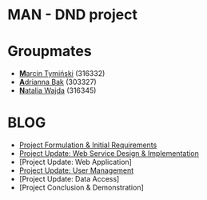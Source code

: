 # MAN - DND project
# Groupmates
- [**M**arcin Tymiński](https://github.com/marcintyminski) (316332)
- [**A**drianna Bak](https://github.com/adabak19) (303327)
- [**N**atalia Wajda](https://github.com/natalkawajda) (316345)

# BLOG
- [Project Formulation & Initial Requirements](https://github.com/adabak19/MAN/blob/main/Project%20Formulation%20and%20Initial%20Requirements.md)
- [Project Update: Web Service Design & Implementation](https://github.com/adabak19/MAN/blob/main/Web%20Service%20Design%20%26%20Implementation.md)
- [Project Update: Web Application]
- [Project Update: User Management](https://github.com/adabak19/MAN/blob/main/User%20management.md)
- [Project Update: Data Access]
- [Project Conclusion & Demonstration]

